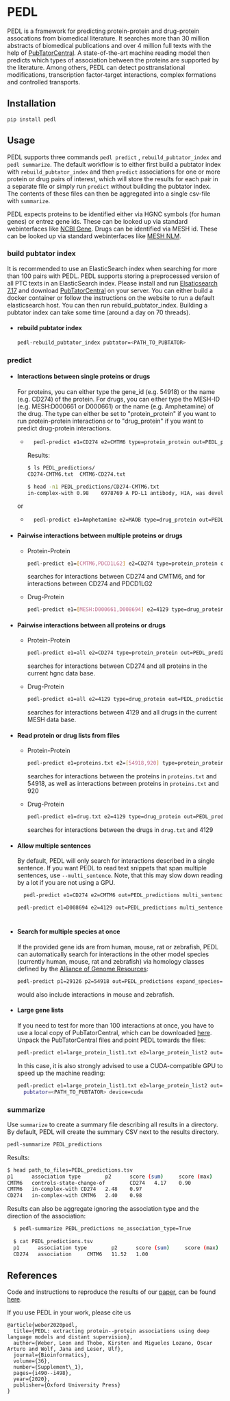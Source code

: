 # PEDL

PEDL is a framework for predicting protein-protein and drug-protein assocations from biomedical literature.
It searches more than 30 million abstracts of biomedical publications and over 4 million
full texts with the help of [PubTatorCentral](https://www.ncbi.nlm.nih.gov/research/pubtator/).
A state-of-the-art machine reading model then predicts which types of association between the proteins
are supported by the literature. Among others, PEDL can detect posttranslational modifications, 
transcription factor-target interactions, complex formations and controlled transports.


## Installation

```
pip install pedl
```

## Usage
PEDL supports three commands `pedl predict` , `rebuild_pubtator_index` and `pedl summarize`. The default workflow is to 
either first build a pubtator index with `rebuild_pubtator_index` and then `predict` associations for one or more protein or drug pairs of interest, which will store the results
for each pair in a separate file or simply run `predict` without building the pubtator index.
The contents of these files can then be aggregated into a single csv-file with `summarize`.

PEDL expects proteins to be identified either via HGNC symbols (for human genes)
or entrez gene ids. 
These can be looked up via standard webinterfaces like
[NCBI Gene](https://www.ncbi.nlm.nih.gov/gene). Drugs can be identified via MESH id. 
These can be looked up via standard webinterfaces like
[MESH NLM](https://meshb.nlm.nih.gov/).

### build pubtator index

It is recommended to use an ElasticSearch index when searching for more than 100 pairs with PEDL.
PEDL supports storing a preprocessed version of all PTC texts in an ElasticSearch index.
Please install and run [Elsaticsearch 7.17](https://www.elastic.co/guide/en/elasticsearch/reference/master/install-elasticsearch.html )
and download [PubTatorCentral](https://ftp.ncbi.nlm.nih.gov/pub/lu/PubTatorCentral/PubTatorCentral_BioCXML/) on your server.
You can either build a docker container or follow the instructions on the website to
run a default elasticsearch host.
You can then run rebuild_pubtator_index. Building a pubtator index can take some time (around a day on 70 threads).

* #### rebuild pubtator index
    ```bash
    pedl-rebuild_pubtator_index pubtator=<PATH_TO_PUBTATOR>
    ```

### predict

* #### Interactions between single proteins or drugs

  For proteins, you can either type the gene_id (e.g. 54918) or the name (e.g. CD274) of the protein. For drugs, you can 
either type the MESH-ID (e.g. MESH:D000661 or D000661) or the name (e.g. Amphetamine) of the drug. The type
can either be set to "protein_protein" if you want to run protein-protein interactions
or to "drug_protein" if you want to predict drug-protein interactions.

  * ```bash
      pedl-predict e1=CD274 e2=CMTM6 type=protein_protein out=PEDL_predictions
      ```

    Results:
    ```bash
    $ ls PEDL_predictions/
    CD274-CMTM6.txt  CMTM6-CD274.txt
  
    $ head -n1 PEDL_predictions/CD274-CMTM6.txt
    in-complex-with	0.98	6978769	A PD-L1 antibody, H1A, was developed to destabilize PD-L1 by disrupting the <e1>PD-L1</e1> stabilizer <e2>CMTM6</e2>.	PEDL
    ```

  or

  * ```bash
      pedl-predict e1=Amphetamine e2=MAOB type=drug_protein out=PEDL_predictions
      ```



* #### Pairwise interactions between multiple proteins or drugs
  
  * Protein-Protein
    ```bash
    pedl-predict e1=[CMTM6,PDCD1LG2] e2=CD274 type=protein_protein out=PEDL_predictions
    ```
    searches for interactions between CD274 and CMTM6, and for interactions between CD274 and PDCD1LG2

  * Drug-Protein

    ```bash
    pedl-predict e1=[MESH:D000661,D008694] e2=4129 type=drug_protein out=PEDL_predictions
    ```

* #### Pairwise interactions between all proteins or drugs
  
  * Protein-Protein
    ```bash
    pedl-predict e1=all e2=CD274 type=protein_protein out=PEDL_predictions
    ```
    searches for interactions between CD274 and all proteins in the current hgnc data base.

  * Drug-Protein

    ```bash
    pedl-predict e1=all e2=4129 type=drug_protein out=PEDL_predictions
    ```
    searches for interactions between 4129 and all drugs in the current MESH data base.

* #### Read protein or drug lists from files
  
  * Protein-Protein
    ```bash
    pedl-predict e1=proteins.txt e2=[54918,920] type=protein_protein out=PEDL_predictions
    ```
    searches for interactions between the proteins in `proteins.txt` and 54918, as well as interactions between proteins in `proteins.txt` and 920

  * Drug-Protein

    ```bash
    pedl-predict e1=drug.txt e2=4129 type=drug_protein out=PEDL_predictions
    ```
    searches for interactions between the drugs in `drug.txt` and 4129


* #### Allow multiple sentences
  By default, PEDL will only search for interactions described in a single sentence.
  If you want PEDL to read text snippets that span multiple sentences, use
  `--multi_sentence`. Note, that this may slow down reading by a lot if you are not using a GPU.
  ```bash
    pedl-predict e1=CD274 e2=CMTM6 out=PEDL_predictions multi_sentence=True
  ```
  
    ```bash
    pedl-predict e1=D008694 e2=4129 out=PEDL_predictions multi_sentence=True
  ```
  
# 
* #### Search for multiple species at once
  If the provided gene ids are from human, mouse, rat or zebrafish, PEDL can automatically
  search for interactions in the other model species (currently human, mouse, rat and zebrafish)
  via homology classes defined by the [Alliance of Genome Resources](http://www.informatics.jax.org/homology.shtml):
  
    ```bash
    pedl-predict p1=29126 p2=54918 out=PEDL_predictions expand_species=[mouse,zebrafish]
    ```
    would also include interactions in mouse and zebrafish.
  
  
* #### Large gene lists
  If you need to test for more than 100 interactions at once, you have to use a local copy 
  of PubTatorCentral, which can be downloaded [here](https://ftp.ncbi.nlm.nih.gov/pub/lu/PubTatorCentral/PubTatorCentral_BioCXML/).
  Unpack the PubTatorCentral files and point PEDL towards the files:
    ```bash
    pedl-predict e1=large_protein_list1.txt e2=large_protein_list2 out=PEDL_predictions pubtator=<PATH_TO_PUBTATOR>
    ```

  In this case, it is also strongly advised to use a CUDA-compatible GPU to speed up the machine reading:
    ```bash
    pedl-predict e1=large_protein_list1.txt e2=large_protein_list2 out=PEDL_predictions
      pubtator=<PATH_TO_PUBTATOR> device=cuda
    ```
  
### summarize
Use `summarize` to create a summary file describing all results in a directory.
By default, PEDL will create the summary CSV next to the results directory.
```bash
pedl-summarize PEDL_predictions
```
Results:
  ```bash
  $ head path_to_files=PEDL_predictions.tsv
  p1      association type        p2      score (sum)     score (max)
  CMTM6   controls-state-change-of        CD274   4.17    0.90
  CMTM6   in-complex-with CD274   2.48    0.97
  CD274   in-complex-with CMTM6   2.40    0.98
  ````

Results can also be aggregate ignoring the association type and the direction of the association: 
```bash
  $ pedl-summarize PEDL_predictions no_association_type=True
  
  $ cat PEDL_predictions.tsv
  p1      association type        p2      score (sum)     score (max)
  CD274   association     CMTM6   11.52   1.00
  ````




## References
Code and instructions to reproduce the results of our [paper](https://academic.oup.com/bioinformatics/article/36/Supplement_1/i490/5870497), can be found [here](https://github.com/leonweber/pedl_ismb20).

If you use PEDL in your work, please cite us
```
@article{weber2020pedl,
  title={PEDL: extracting protein--protein associations using deep language models and distant supervision},
  author={Weber, Leon and Thobe, Kirsten and Migueles Lozano, Oscar Arturo and Wolf, Jana and Leser, Ulf},
  journal={Bioinformatics},
  volume={36},
  number={Supplement\_1},
  pages={i490--i498},
  year={2020},
  publisher={Oxford University Press}
}
```


